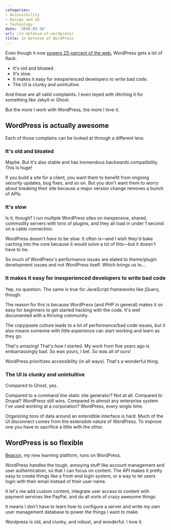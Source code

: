 ```yaml
---
categories:
- Accessibility
- Design and UX
- Technology
date: '2016-03-16'
url: /in-defense-of-wordpress/
title: In Defense of WordPress
---
```


Even though it now [powers 25-percent of the web](http://w3techs.com/technologies/history_overview/content_management/all/y), WordPress gets a lot of flack.

- It's old and bloated.
- It's slow.
- It makes it easy for inexperienced developers to write bad code.
- The UI is clunky and unintuitive.

And these are all valid complaints. I even toyed with ditching it for something like Jekyll or Ghost.

But the more I work with WordPress, the more I love it.

<!--more-->

## WordPress is actually awesome

Each of those complains can be looked at through a different lens.

### It's old and bloated

Maybe. But it's also stable and has tremendous backwards compatibility. This is huge!

If you build a site for a client, you want them to benefit from ongoing security updates, bug fixes, and so on. But you don't want them to worry about breaking their site because a major version change removes a bunch of APIs.

### It's slow

Is it, though? I run multiple WordPress sites on inexpensive, shared, commodity servers with tons of plugins, and they all load in under 1 second on a cable connection.

WordPress doesn't *have* to be slow. It often is&mdash;and I wish they'd bake caching into the core because it would solve a lot of this&mdash;but it doesn't have to be.

So much of WordPress's performance issues are elated to theme/plugin development issues and not WordPress itself. Which brings us to...

### It makes it easy for inexperienced developers to write bad code

Yep, no question. The same is true for JavaScript frameworks like jQuery, though.

The reason for this is because WordPress (and PHP in general) makes it so easy for beginners to get started hacking with the code. It's well documented with a thriving community.

The copy/paste culture leads to a lot of performance/bad code issues, but it also means someone with little experience can start working and learn as they go.

That's amazing! That's how I started. My work from five years ago is embarrassingly bad. So was yours, I bet. So was all of ours!

WordPress prioritizes accessibility (in all ways). That's a wonderful thing.

### The UI is clunky and unintuitive

Compared to Ghost, yes.

Compared to a command line static site generator? Not at all. Compared to Drupal? WordPress still wins. Compared to almost any enterprise system I've used working at a corporation? WordPress, every single time.

Organizing tons of data around an extendible interface is hard. Much of the UI disconnect comes from the extensible nature of WordPress. To improve one you have to sacrifice a little with the other.

## WordPress is so flexible

[Beacon](http://beacon.gomakethings.com/), my new learning platform, runs on WordPress.

WordPress handles the tough, annoying stuff like account management and user authentication, so that I can focus on content. The API makes it pretty easy to create things like a front-end login system, or a way to let users login with their email instead of their user name.

It let's me add custom content, integrate user access to content with payment services like PayPal, and do all sorts of crazy awesome things.

It means I don't have to learn how to configure a server and write my own user management database to power the things I want to make.

Wordpress is old, and clunky, and robust, and wonderful. I love it.